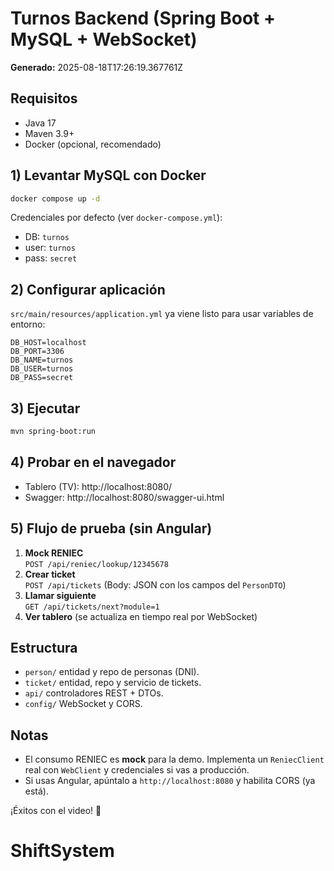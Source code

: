 # Turnos Backend (Spring Boot + MySQL + WebSocket)

**Generado:** 2025-08-18T17:26:19.367761Z

## Requisitos
- Java 17
- Maven 3.9+
- Docker (opcional, recomendado)

## 1) Levantar MySQL con Docker
```bash
docker compose up -d
```

Credenciales por defecto (ver `docker-compose.yml`):
- DB: `turnos`
- user: `turnos`
- pass: `secret`

## 2) Configurar aplicación
`src/main/resources/application.yml` ya viene listo para usar variables de entorno:
```
DB_HOST=localhost
DB_PORT=3306
DB_NAME=turnos
DB_USER=turnos
DB_PASS=secret
```

## 3) Ejecutar
```bash
mvn spring-boot:run
```

## 4) Probar en el navegador
- Tablero (TV): http://localhost:8080/
- Swagger: http://localhost:8080/swagger-ui.html

## 5) Flujo de prueba (sin Angular)
1. **Mock RENIEC**  
   `POST /api/reniec/lookup/12345678`
2. **Crear ticket**  
   `POST /api/tickets` (Body: JSON con los campos del `PersonDTO`)
3. **Llamar siguiente**  
   `GET /api/tickets/next?module=1`
4. **Ver tablero** (se actualiza en tiempo real por WebSocket)

## Estructura
- `person/` entidad y repo de personas (DNI).
- `ticket/` entidad, repo y servicio de tickets.
- `api/` controladores REST + DTOs.
- `config/` WebSocket y CORS.

## Notas
- El consumo RENIEC es **mock** para la demo. Implementa un `ReniecClient` real con `WebClient` y credenciales si vas a producción.
- Si usas Angular, apúntalo a `http://localhost:8080` y habilita CORS (ya está).

¡Éxitos con el video! 💚
# ShiftSystem
